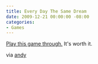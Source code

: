 ```yaml
---
title: Every Day The Same Dream
date: 2009-12-21 00:00:00 -08:00
categories:
- Games
---
```


<p><a href="http://www.molleindustria.org/everydaythesamedream/everydaythesamedream.html">Play this game through.</a> It's worth it. </p>

<p>via <a href="http://waxy.org/">andy</a></p>
